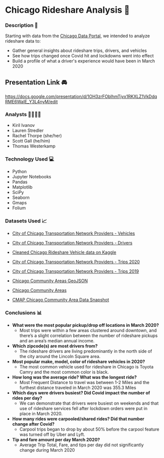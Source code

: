 # Chicago Rideshare Analysis 🚗

### Description 🚙
Starting with data from the [Chicago Data Portal](https://data.cityofchicago.org/), we intended to analyze rideshare data to:
* Gather general insights about rideshare trips, drivers, and vehicles
* See how trips changed once Covid hit and lockdowns went into effect
* Build a profile of what a driver's experience would have been in March 2020

## Presentation Link 🚘
https://docs.google.com/presentation/d/1OH3zrFOblhmTjvx1RKXLZ1VkDdqRME6WaIE_Y3L4nyM/edit

### Analysts 👩‍💻👨‍💻
* Kiril Ivanov
* Lauren Stredler
* Rachel Thorpe (she/her)
* Scott Gall (he/him)
* Thomas Westerkamp

### Technology Used 💻
* Python
* Jupyter Notebooks
* Pandas
* Matplotlib
* SciPy
* Seaborn
* Gmaps
* Folium

### Datasets Used 📈
* [City of Chicago Transportation Network Providers - Vehicles](https://data.cityofchicago.org/Transportation/Transportation-Network-Providers-Vehicles/bc6b-sq4u)

* [City of Chicago Transportation Network Providers - Drivers](https://data.cityofchicago.org/Transportation/Transportation-Network-Providers-Drivers/j6wf-834c)

* [Cleaned Chicago Rideshare Vehicle data on Kaggle](https://www.kaggle.com/subwaymatch/chicago-uberlyft-vehicles) 

* [City of Chicago Transportation Network Providers - Trips 2020](https://data.cityofchicago.org/Transportation/Transportation-Network-Providers-Trips-2020/rmc8-eqv4) 

* [City of Chicago Transportation Network Providers - Trips 2019](https://data.cityofchicago.org/Transportation/Transportation-Network-Providers-Trips-2019/iu3g-qa69) 

* [Chicago Community Areas GeoJSON](https://www.kaggle.com/doyouevendata/chicago-community-areas-geojson)

* [Chicago Community Areas](https://data.cityofchicago.org/resource/igwz-8jzy)

* [CMAP Chicago Community Area Data Snapshot](https://datahub.cmap.illinois.gov/dataset/community-data-snapshots-raw-data)

### Conclusions 📊
* **What were the most popular pickup/drop off locations in March 2020?**
  * Most trips were within a few areas clustered around downtown, and there’s a slight correlation between the number of rideshare pickups and an area’s median annual income.
* **Which zipcode(s) are most drivers from?**
  * The rideshare drivers are living predominantly in the north side of the city around the Lincoln Square area. 
* **Most popular make, model, color of rideshare vehicles in 2020?**
  * The most common vehicle used for rideshare in Chicago is Toyota Camry and the most common color is black.
* **How long was the average ride? What was the longest ride?**
  * Most Frequent Distance to travel was between 1-2 Miles and the furthest distance traveled in March 2020 was 355.3 Miles
* **Which days were drivers busiest? Did Covid impact the number of rides per day?**
  * We can demonstrate that drivers were busiest on weekends and that use of rideshare services fell after lockdown orders were put in place in March 2020.
* **How many rides were carpooled/shared rides? Did that number change after Covid?** 
  * Carpool trips began to drop by about 50% before the carpool feature was turned off by Uber and Lyft.
* **Tip and fare amount per day March 2020?**
  * Average Trip Total, Fare, and tips per day did not significantly change during March 2020




